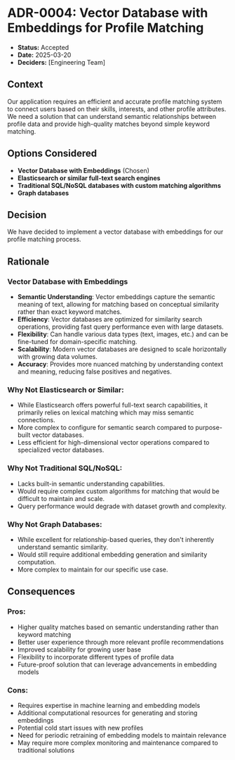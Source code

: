 # ADR-0004: Vector Database with Embeddings for Profile Matching

* **Status:** Accepted
* **Date:** 2025-03-20
* **Deciders:** [Engineering Team]

## Context

Our application requires an efficient and accurate profile matching system to connect users based on their skills, interests, and other profile attributes. We need a solution that can understand semantic relationships between profile data and provide high-quality matches beyond simple keyword matching.

## Options Considered

* **Vector Database with Embeddings** (Chosen)
* **Elasticsearch or similar full-text search engines**
* **Traditional SQL/NoSQL databases with custom matching algorithms**
* **Graph databases**

## Decision

We have decided to implement a vector database with embeddings for our profile matching process.

## Rationale

### Vector Database with Embeddings

* **Semantic Understanding**: Vector embeddings capture the semantic meaning of text, allowing for matching based on conceptual similarity rather than exact keyword matches.
* **Efficiency**: Vector databases are optimized for similarity search operations, providing fast query performance even with large datasets.
* **Flexibility**: Can handle various data types (text, images, etc.) and can be fine-tuned for domain-specific matching.
* **Scalability**: Modern vector databases are designed to scale horizontally with growing data volumes.
* **Accuracy**: Provides more nuanced matching by understanding context and meaning, reducing false positives and negatives.

### Why Not Elasticsearch or Similar:

* While Elasticsearch offers powerful full-text search capabilities, it primarily relies on lexical matching which may miss semantic connections.
* More complex to configure for semantic search compared to purpose-built vector databases.
* Less efficient for high-dimensional vector operations compared to specialized vector databases.

### Why Not Traditional SQL/NoSQL:

* Lacks built-in semantic understanding capabilities.
* Would require complex custom algorithms for matching that would be difficult to maintain and scale.
* Query performance would degrade with dataset growth and complexity.

### Why Not Graph Databases:

* While excellent for relationship-based queries, they don't inherently understand semantic similarity.
* Would still require additional embedding generation and similarity computation.
* More complex to maintain for our specific use case.

## Consequences

### Pros:
* Higher quality matches based on semantic understanding rather than keyword matching
* Better user experience through more relevant profile recommendations
* Improved scalability for growing user base
* Flexibility to incorporate different types of profile data
* Future-proof solution that can leverage advancements in embedding models

### Cons:
* Requires expertise in machine learning and embedding models
* Additional computational resources for generating and storing embeddings
* Potential cold start issues with new profiles
* Need for periodic retraining of embedding models to maintain relevance
* May require more complex monitoring and maintenance compared to traditional solutions

